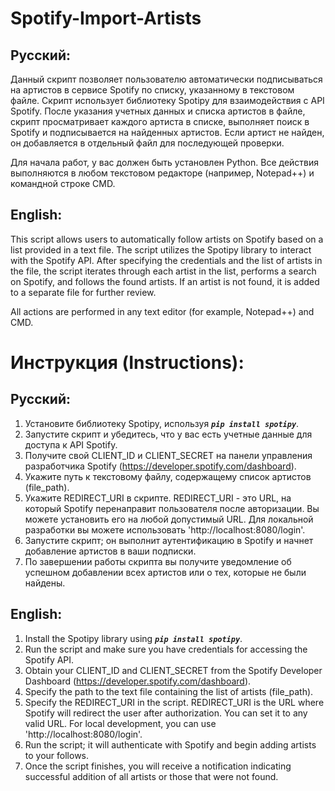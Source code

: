 # Spotify-Import-Artists

Русский:
---
Данный скрипт позволяет пользователю автоматически подписываться на артистов в сервисе Spotify по списку, указанному в текстовом файле.
Скрипт использует библиотеку Spotipy для взаимодействия с API Spotify.
После указания учетных данных и списка артистов в файле, скрипт просматривает каждого артиста в списке, выполняет поиск в Spotify и подписывается на найденных артистов.
Если артист не найден, он добавляется в отдельный файл для последующей проверки. 

Для начала работ, у вас должен быть установлен Python. Все действия выполняются в любом текстовом редакторе (например, Notepad++) и командной строке CMD.

English:
---
This script allows users to automatically follow artists on Spotify based on a list provided in a text file. 
The script utilizes the Spotipy library to interact with the Spotify API. After specifying the credentials and the list of artists in the file, the script iterates through each artist in the list, performs a search on Spotify, and follows the found artists. 
If an artist is not found, it is added to a separate file for further review.

All actions are performed in any text editor (for example, Notepad++) and CMD.

# Инструкция (Instructions):

Русский:
---
1. Установите библиотеку Spotipy, используя ***`pip install spotipy`***.
2. Запустите скрипт и убедитесь, что у вас есть учетные данные для доступа к API Spotify.
3. Получите свой CLIENT_ID и CLIENT_SECRET на панели управления разработчика Spotify (https://developer.spotify.com/dashboard).
4. Укажите путь к текстовому файлу, содержащему список артистов (file_path).
5. Укажите REDIRECT_URI в скрипте. REDIRECT_URI - это URL, на который Spotify перенаправит пользователя после авторизации. Вы можете установить его на любой допустимый URL. Для локальной разработки вы можете использовать 'http://localhost:8080/login'.
6. Запустите скрипт; он выполнит аутентификацию в Spotify и начнет добавление артистов в ваши подписки.
7. По завершении работы скрипта вы получите уведомление об успешном добавлении всех артистов или о тех, которые не были найдены.

English:
---
1. Install the Spotipy library using ***`pip install spotipy`***.
2. Run the script and make sure you have credentials for accessing the Spotify API.
3. Obtain your CLIENT_ID and CLIENT_SECRET from the Spotify Developer Dashboard (https://developer.spotify.com/dashboard).
4. Specify the path to the text file containing the list of artists (file_path).
5. Specify the REDIRECT_URI in the script. REDIRECT_URI is the URL where Spotify will redirect the user after authorization. You can set it to any valid URL. For local development, you can use 'http://localhost:8080/login'.
6. Run the script; it will authenticate with Spotify and begin adding artists to your follows.
7. Once the script finishes, you will receive a notification indicating successful addition of all artists or those that were not found.
